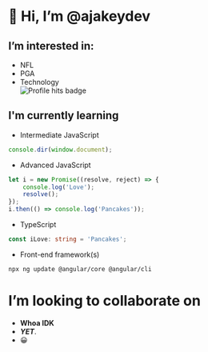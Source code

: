 # 👋 Hi, I’m @ajakeydev
## I’m interested in:
- NFL
- PGA
- Technology<br>
![Profile hits badge](https://hits.seeyoufarm.com/api/count/incr/badge.svg?url=https%3A%2F%2Fgithub.com%2F{ajakeydev}1212%2Fhit-counter)

## I'm currently learning
- Intermediate JavaScript
```js
console.dir(window.document);
```
- Advanced JavaScript
```js
let i = new Promise((resolve, reject) => {
    console.log('Love');
    resolve();
});
i.then(() => console.log('Pancakes'));
```
- TypeScript
```ts
const iLove: string = 'Pancakes';
```
- Front-end framework(s)<br>
```tty
npx ng update @angular/core @angular/cli
```

# I’m looking to collaborate on
- **Whoa IDK**
- ***YET***.
- 😀

<!---
ajakeydev/ajakeydev is a ✨ special ✨ repository because its `README.md` (this file) appears on your GitHub profile.
You can click the Preview link to take a look at your changes.
--->
